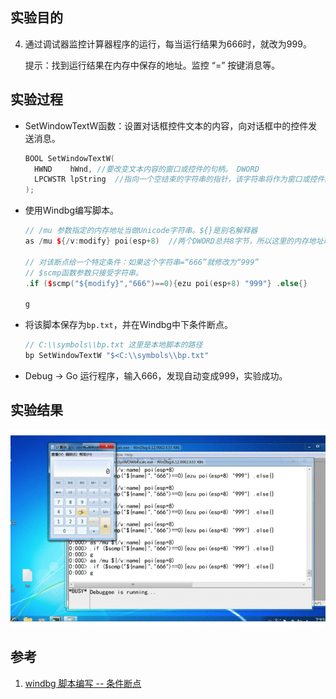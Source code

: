 ## 实验目的

4. 通过调试器监控计算器程序的运行，每当运行结果为666时，就改为999。

   提示：找到运行结果在内存中保存的地址。监控 “=” 按键消息等。

## 实验过程

- SetWindowTextW函数：设置对话框控件文本的内容，向对话框中的控件发送消息。

  ```c++
  BOOL SetWindowTextW(
    HWND    hWnd, //要改变文本内容的窗口或控件的句柄。 DWORD
    LPCWSTR lpString  //指向一个空结束的字符串的指针，该字符串将作为窗口或控件的新文本。 DWORD
  );
  ```

- 使用Windbg编写脚本。

  ```c++
  // /mu 参数指定的内存地址当做Unicode字符串。${}是别名解释器
  as /mu ${/v:modify} poi(esp+8)  //两个DWORD总共8字节，所以这里的内存地址取esp+8.
  
  // 对该断点给一个特定条件：如果这个字符串=“666”就修改为“999”
  // $scmp函数参数只接受字符串。
  .if ($scmp("${modify}","666")==0){ezu poi(esp+8) "999"} .else{}
  
  g
  ```

- 将该脚本保存为`bp.txt`，并在Windbg中下条件断点。

  ```c++
  // C:\\symbols\\bp.txt 这里是本地脚本的路径
  bp SetWindowTextW "$<C:\\symbols\\bp.txt"  
  ```

- Debug -> Go 运行程序，输入666，发现自动变成999，实验成功。

## 实验结果

![](666.gif)

## 参考

1. [windbg 脚本编写 -- 条件断点](https://blog.csdn.net/traceme2011/article/details/79421833)